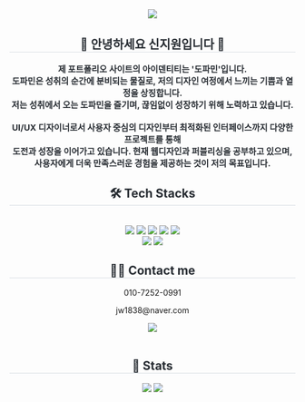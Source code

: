 <div align= "center">
    <img src="https://capsule-render.vercel.app/api?type=waving&color=0:ff24e2,100:0afbff&height=180&text=Hello,%20I'm%20Jiwon&animation=fadeIn&fontColor=000000&fontSize=70" />
    </div>
    <div align= "center"> 
    <h2 style="border-bottom: 1px solid #d8dee4; color: #282d33;">🤩 안녕하세요 신지원입니다 🤩 </h2>  
    <div style="font-weight: 700; font-size: 15px; text-align: center; color: #282d33;"> 제 포트폴리오 사이트의 아이덴티티는 '도파민'입니다. <br> 도파민은 성취의 순간에 분비되는 물질로, 저의 디자인 여정에서 느끼는 기쁨과 열정을 상징합니다.<br> 저는 성취에서 오는 도파민을 즐기며, 끊임없이 성장하기 위해 노력하고 있습니다.<br><br> UI/UX 디자이너로서 사용자 중심의 디자인부터 최적화된 인터페이스까지 다양한 프로젝트를 통해 <br>도전과 성장을 이어가고 있습니다. 현재 웹디자인과 퍼블리싱을 공부하고 있으며, <br>사용자에게 더욱 만족스러운 경험을 제공하는 것이 저의 목표입니다.</div> 
    </div>
    <div align= "center">
    <h2 style="border-bottom: 1px solid #d8dee4; color: #282d33;"> 🛠️ Tech Stacks </h2> <br> 
    <div style="margin: 0 auto; text-align: center;" align= "center"> <img src="https://img.shields.io/badge/CSS3-1572B6?style=for-the-badge&logo=CSS3&logoColor=white">
          <img src="https://img.shields.io/badge/Figma-F24E1E?style=for-the-badge&logo=Figma&logoColor=white">
          <img src="https://img.shields.io/badge/Github-181717?style=for-the-badge&logo=Github&logoColor=white">
          <img src="https://img.shields.io/badge/HTML5-E34F26?style=for-the-badge&logo=HTML5&logoColor=white">
          <img src="https://img.shields.io/badge/jQuery-0769AD?style=for-the-badge&logo=jQuery&logoColor=white">
          <br/><img src="https://img.shields.io/badge/Javascript-F7DF1E?style=for-the-badge&logo=Javascript&logoColor=white">
          <img src="https://img.shields.io/badge/Notion-000000?style=for-the-badge&logo=Notion&logoColor=white">
          </div>
    </div>
    <div align= "center">
    <h2 style="border-bottom: 1px solid #d8dee4; color: #282d33;"> 🧑‍💻 Contact me </h2> <p style=font-weight: 900; font-size: 15px; text-align: center; color: #fff;> 010-7252-0991</p><p style=font-weight: 900; font-size: 15px; text-align: center; color: #fff;> jw1838@naver.com</p>
    <div align= "center"> 
    <a href=https://sugar-vest-8f5.notion.site/Hello-I-m-Shinjiwon-c6e4478d528b47d5a1be34cbb4797e32> <img src="https://img.shields.io/badge/Notion-000000?style=for-the-badge&logo=Notion&logoColor=white&link=https://sugar-vest-8f5.notion.site/Hello-I-m-Shinjiwon-c6e4478d528b47d5a1be34cbb4797e32"> </a>
          </div>  <br> 
    <div align= "center">  </div> 
    </div>
    <div align= "center"> 
    <h2 style="border-bottom: 1px solid #d8dee4; color: #282d33;"> 🏅 Stats </h2> <div align= "center"> <img src="https://github-readme-stats.vercel.app/api?username=jiwon1838&bg_color=180,000000,&title_color=000000&text_color=000000"
         /> <img src="https://github-readme-stats.vercel.app/api/top-langs/?username=jiwon1838&layout=compact&bg_color=180,000000,&title_color=000000&text_color=000000"
           /> </div> 
    </div>
